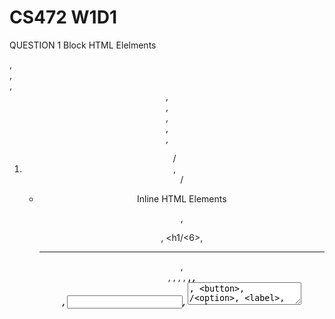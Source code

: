 # CS472 W1D1

QUESTION 1
Block HTML Elelments

<div>, <section>, <footer>,  <header>, <footer>, <nav>, <aside>, <article>, <ol>/<li>, <ul>/<li>

Inline HTML Elements

<span>, <p>, <h1/<6>, <hr>, <br>, <img>, <a>, , <strong>, <i>, <form>, <input>, <textarea>, <button>, /<option>, <label>, <select>
